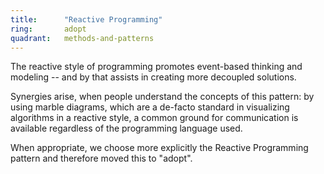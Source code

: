 ```yaml
---
title:      "Reactive Programming"
ring:       adopt
quadrant:   methods-and-patterns
---
```


The reactive style of programming promotes event-based thinking and modeling -- 
and by that assists in creating more decoupled solutions.

Synergies arise, when people understand the concepts of this pattern: by using marble diagrams, 
which are a de-facto standard in visualizing algorithms in a reactive style, a common ground for communication 
is available regardless of the programming language used.

When appropriate, we choose more explicitly the Reactive Programming pattern and therefore moved this to "adopt".